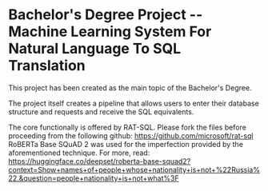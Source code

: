 # Bachelor's Degree Project -- Machine Learning System For Natural Language To SQL Translation

This project has been created as the main topic of the Bachelor's Degree.

The project itself creates a pipeline that allows users to enter their database structure and requests and receive the SQL equivalents.

The core functionally is offered by RAT-SQL. Please fork the files before proceeding from the following github: https://github.com/microsoft/rat-sql
RoBERTa Base SQuAD 2 was used for the imperfection provided by the aforementioned technique. For more, read: https://huggingface.co/deepset/roberta-base-squad2?context=Show+names+of+people+whose+nationality+is+not+%22Russia%22.&question=people+nationality+is+not+what%3F
